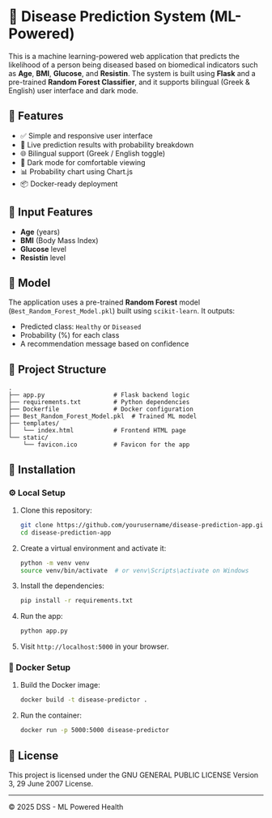 # 🧠 Disease Prediction System (ML-Powered)

This is a machine learning-powered web application that predicts the likelihood of a person being diseased based on biomedical indicators such as **Age**, **BMI**, **Glucose**, and **Resistin**. The system is built using **Flask** and a pre-trained **Random Forest Classifier**, and it supports bilingual (Greek & English) user interface and dark mode.

## 🚀 Features

- ✅ Simple and responsive user interface
- 🔁 Live prediction results with probability breakdown
- 🌐 Bilingual support (Greek / English toggle)
- 🌙 Dark mode for comfortable viewing
- 📊 Probability chart using Chart.js
- 📦 Docker-ready deployment

## 🧪 Input Features

- **Age** (years)
- **BMI** (Body Mass Index)
- **Glucose** level
- **Resistin** level

## 🧠 Model

The application uses a pre-trained **Random Forest** model (`Best_Random_Forest_Model.pkl`) built using `scikit-learn`. It outputs:
- Predicted class: `Healthy` or `Diseased`
- Probability (%) for each class
- A recommendation message based on confidence

## 📁 Project Structure

```
.
├── app.py                   # Flask backend logic
├── requirements.txt         # Python dependencies
├── Dockerfile               # Docker configuration
├── Best_Random_Forest_Model.pkl  # Trained ML model
├── templates/
│   └── index.html           # Frontend HTML page
└── static/
    └── favicon.ico          # Favicon for the app
```

## 🧰 Installation

### ⚙️ Local Setup

1. Clone this repository:
   ```bash
   git clone https://github.com/yourusername/disease-prediction-app.git
   cd disease-prediction-app
   ```

2. Create a virtual environment and activate it:
   ```bash
   python -m venv venv
   source venv/bin/activate  # or venv\Scripts\activate on Windows
   ```

3. Install the dependencies:
   ```bash
   pip install -r requirements.txt
   ```

4. Run the app:
   ```bash
   python app.py
   ```

5. Visit `http://localhost:5000` in your browser.

### 🐳 Docker Setup

1. Build the Docker image:
   ```bash
   docker build -t disease-predictor .
   ```

2. Run the container:
   ```bash
   docker run -p 5000:5000 disease-predictor
   ```

## 📜 License

This project is licensed under the GNU GENERAL PUBLIC LICENSE Version 3, 29 June 2007 License.

---

© 2025 DSS - ML Powered Health
